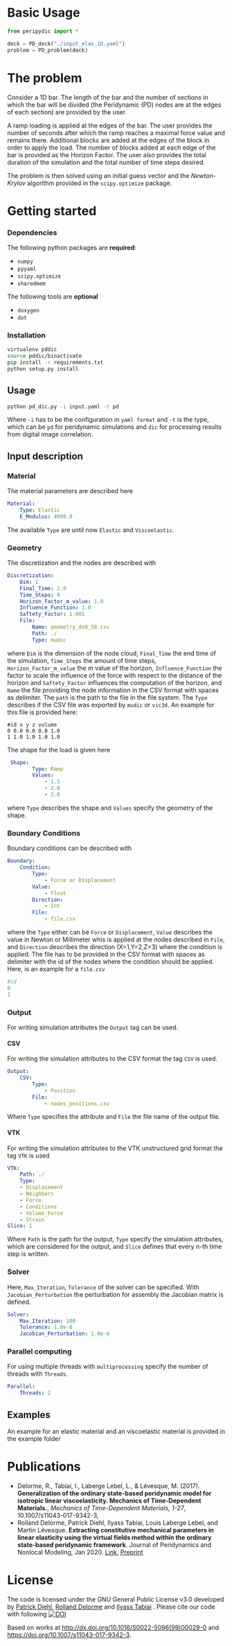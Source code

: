 # Basic Usage

```python
from peripydic import *

deck = PD_deck("./input_elas_1D.yaml")
problem = PD_problem(deck)

```

# The problem

   Consider a 1D bar. The length of the bar and the number of sections in which the bar will be divided (the Peridynamic (PD) nodes are at the edges of each section) are provided by the user.

   A ramp loading is applied at the edges of the bar. The user provides the number of seconds after which the ramp reaches a maximal force value and remains there.
   Additional blocks are added at the edges of the block in order to apply the load. The number of blocks added at each edge of the bar is provided as the Horizon Factor.
   The user also provides the total duration of the simulation and the total number of time steps desired.

   The problem is then solved using an initial guess vector and the *Newton-Krylov* algorithm provided in the `scipy.optimize` package.  

# Getting started

### Dependencies

   The following python packages are **required**:
   * `numpy`
   * `pyyaml`
   * `scipy.optimize`
   * `sharedmem`

   The following tools are **optional**
   * `doxygen`
   * `dot`

### Installation

    
```bash
virtualenv pddic
source pddic/binactivate
pip install -r requirements.txt
python setup.py install
```

## Usage
```bash
python pd_dic.py -i input.yaml -t pd   
```   
Where `-i` has to be the configuration in `yaml format` and `-t` is the type, which can be `pd` for peridynamic simulations and `dic` for processing results from digital image correlation.

## Input description

### Material

The material parameters are described here
```yaml
Material:
    Type: Elastic
    E_Modulus: 4000.0
```
The available `Type` are until now `Elastic` and `Viscoelastic`.

### Geometry

The discretization and the nodes are described with

```yaml
Discretization:
    Dim: 1
    Final_Time: 2.0
    Time_Steps: 8
    Horizon_Factor_m_value: 1.0
    Influence_Function: 1.0
    Saftety_Factor: 1.001
    File:
        Name: geometry_dx0_50.csv
        Path: ./
        Type: mudic
```
where `Dim` is the dimension of the node cloud, `Final_Time` the end time of the simulation, `Time_Steps` the amount of time steps, `Horizon_Factor_m_value` the m value of the horizon, `Influence_Function` the factor to scale the influence of the force with respect to the distance of the horizon and `Saftety_Factor` influences the computation of the horizon, and `Name` the file providing the node information in the CSV format with spaces as delimiter. The `path` is the path to the file in the file system. The `Type` describes if the CSV file was exported by `mudic` or `vic3d`. An example for this file is provided here:

```
#id x y z volume
0 0.0 0.0 0.0 1.0
1 1.0 1.0 1.0 1.0
```
The shape for the load is given here

```yaml
 Shape:
        Type: Ramp
        Values:
            - 1.5
            - 2.0
            - 2.0
```
where `Type` describes the shape and `Values` specify the geometry of the shape.

### Boundary Conditions

Boundary conditions can be described with
```yaml
Boundary:
    Condition:
        Type:
            - Force or Displacement
        Value:
            - Float
        Direction:
            - Int
        File:
            - file.csv
```
where the `Type` either can be `Force` or `Displacement`, `Value` describes the value in Newton or Millimeter whis is applied at the nodes
described in `File`, and `Direction` describes the direction (X=1,Y=2,Z=3) where the condition is applied. The file has to be provided in the CSV format with spaces as delimiter with the id of the nodes where the condition
should be applied. Here, is an example for a `file.csv`
```yaml
#id
0
1
```
### Output

For writing simulation attributes the `Output` tag can be used.

#### CSV

For writing the simulation attributes to the CSV format the tag `CSV` is used.

```yaml
Output:
    CSV:
        Type:
            - Position
        File:
            - nodes_positions.csv
```
Where `Type` specifies the attribute and `File` the file name of the output file.

#### VTK

For writing the simulation attributes to the VTK unstructured grid format the tag `VTK` is used

```yaml
VTK:
    Path: ./
    Type:
    - Displacement
    - Neighbors
    - Force
    - Conditions
    - Volume_Force
    - Strain
Slice: 1
```
Where `Path` is the path for the output, `Type` specify the simulation attributes, which are considered for the output, and `Slice` defines that every n-th time step is written.

### Solver

Here, `Max_Iteration`, `Tolerance` of the solver can be specified. With `Jacobian_Perturbation` the perturbation for assembly the Jacobian matrix is defined.

```yaml
Solver:
    Max_Iteration: 100
    Tolerance: 1.0e-6
    Jacobian_Perturbation: 1.0e-6
```

### Parallel computing
For using multiple threads with `multiprocessing` specify the number of threads with `Threads`.

```yaml
Parallel:
    Threads: 2
```


## Examples

An example for an elastic material and an viscoelastic material is provided in the example folder

# Publications

* Delorme, R., Tabiai, I., Laberge Lebel, L., & Lévesque, M. (2017). **Generalization of the ordinary state-based peridynamic model for isotropic linear viscoelasticity. Mechanics of Time-Dependent Materials.**, _Mechanics of Time-Dependent Materials, 1-27_, 10.1007/s11043-017-9342-3,
* Rolland Delorme, Patrick Diehl, Ilyass Tabiai, Louis Laberge Lebel, and Martin
Lévesque. **Extracting constitutive mechanical parameters in linear elasticity using the virtual fields method within the ordinary state-based peridynamic framework**. Journal of Peridynamics and Nonlocal Modeling, Jan 2020. [Link](https://link.springer.com/article/10.1007%2Fs42102-019-00025-7), [Preprint](https://engrxiv.org/uv8m7/)

# License

The code is licensed under the GNU General Public License v3.0 developed by [Patrick Diehl](http://diehlpk.github.io/), [Rolland Delorme](https://orcid.org/0000-0001-7637-3936) and [Ilyass Tabiai](http://iltabiai.github.io/) . Please cite our code with following [![DOI](https://zenodo.org/badge/46075533.svg)](https://zenodo.org/badge/latestdoi/46075533)

Based on works at <a xmlns:dct="http://purl.org/dc/terms/" href="http://dx.doi.org/10.1016/S0022-5096(99)00029-0" rel="dct:source">http://dx.doi.org/10.1016/S0022-5096(99)00029-0</a> and <a xmlns:dct="http://purl.org/dc/terms/" href="https://doi.org/10.1007/s11043-017-9342-3" rel="dct:source">https://doi.org/10.1007/s11043-017-9342-3</a>.
